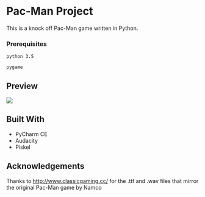 # Pac-Man Project

This is a knock off Pac-Man game written in Python. 

### Prerequisites

```
python 3.5
```
```
pygame
```

## Preview
![](preview-pacman.gif)

## Built With

* PyCharm CE
* Audacity
* Piskel

## Acknowledgements
Thanks to http://www.classicgaming.cc/ for the .ttf and .wav files that mirror the original Pac-Man game by Namco
